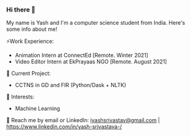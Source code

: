 ### Hi there 👋
My name is Yash and I'm a computer science student from India. Here's some info about me!

⚡Work Experience: <br>
- Animation Intern at ConnectEd [Remote. Winter 2021]
- Video Editor Intern at EkPrayaas NGO [Remote. August 2021]

🔭 Current Project:
- CCTNS in GD and FIR (Python/Dask + NLTK)

🌱 Interests:
- Machine Learning

💬 Reach me by email or LinkedIn: iyashsrivastav@gmail.com | https://www.linkedin.com/in/yash-srivastava-/


<!--
**yashsrivastavv/yashsrivastavv** is a ✨ _special_ ✨ repository because its `README.md` (this file) appears on your GitHub profile.

Here are some ideas to get you started:

- 🔭 I’m currently working on ...
- 🌱 I’m currently learning ...
- 👯 I’m looking to collaborate on ...
- 🤔 I’m looking for help with ...
- 💬 Ask me about ...
- 📫 How to reach me: ...
- 😄 Pronouns: ...
- ⚡ Work Experience:
-->
